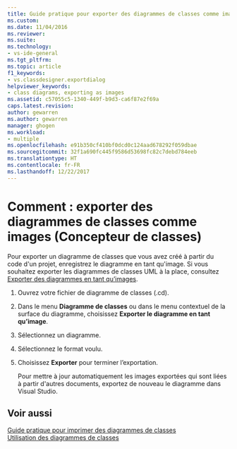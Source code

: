 ```yaml
---
title: Guide pratique pour exporter des diagrammes de classes comme images (Concepteur de classes) | Microsoft Docs
ms.custom: 
ms.date: 11/04/2016
ms.reviewer: 
ms.suite: 
ms.technology:
- vs-ide-general
ms.tgt_pltfrm: 
ms.topic: article
f1_keywords:
- vs.classdesigner.exportdialog
helpviewer_keywords:
- class diagrams, exporting as images
ms.assetid: c57055c5-1340-449f-b9d3-ca6f87e2f69a
caps.latest.revision: 
author: gewarren
ms.author: gewarren
manager: ghogen
ms.workload:
- multiple
ms.openlocfilehash: e91b350cf410bf0dcd0c124aad678292f059dbae
ms.sourcegitcommit: 32f1a690fc445f9586d53698fc82c7debd784eeb
ms.translationtype: HT
ms.contentlocale: fr-FR
ms.lasthandoff: 12/22/2017
---
```

# <a name="how-to-export-class-diagrams-as-images-class-designer"></a>Comment : exporter des diagrammes de classes comme images (Concepteur de classes)
Pour exporter un diagramme de classes que vous avez créé à partir du code d'un projet, enregistrez le diagramme en tant qu'image. Si vous souhaitez exporter les diagrammes de classes UML à la place, consultez [Exporter des diagrammes en tant qu’images](../../modeling/export-diagrams-as-images.md).  
  
1.  Ouvrez votre fichier de diagramme de classes (.cd).  
  
2.  Dans le menu **Diagramme de classes** ou dans le menu contextuel de la surface du diagramme, choisissez **Exporter le diagramme en tant qu’image**.  
  
3.  Sélectionnez un diagramme.  
  
4.  Sélectionnez le format voulu.  
  
5.  Choisissez **Exporter** pour terminer l’exportation.  
  
     Pour mettre à jour automatiquement les images exportées qui sont liées à partir d'autres documents, exportez de nouveau le diagramme dans Visual Studio.  
  
## <a name="see-also"></a>Voir aussi
[Guide pratique pour imprimer des diagrammes de classes](how-to-print-class-diagrams.md)   
[Utilisation des diagrammes de classes](working-with-class-diagrams.md)